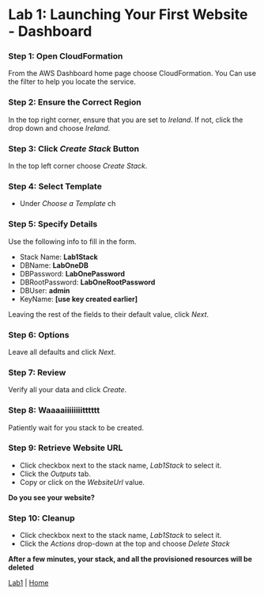 # Lab 1: Launching Your First Website - Dashboard

### Step 1: Open CloudFormation
From the AWS Dashboard home page choose CloudFormation. You Can use the filter to help you locate the service.
### Step 2:  Ensure the Correct Region
In the top right corner, ensure that you are set to *Ireland*. If not, click the drop down and choose *Ireland*.
### Step 3: Click *Create Stack* Button
In the top left corner choose *Create Stack*.
### Step 4: Select Template
- Under *Choose a Template* ch
### Step 5: Specify Details
Use the following info to fill in the form.
 - Stack Name: **Lab1Stack**
 - DBName: **LabOneDB**
 - DBPassword: **LabOnePassword**
 - DBRootPassword: **LabOneRootPassword**
 - DBUser: **admin**
 - KeyName: **[use key created earlier]**

Leaving the rest of the fields to their default value, click *Next*.
### Step 6: Options
Leave all defaults and click *Next*.
### Step 7: Review
Verify all your data and click *Create*.
### Step 8: Waaaaiiiiiiiitttttt
Patiently wait for you stack to be created.
### Step 9: Retrieve Website URL
- Click checkbox next to the stack name, *Lab1Stack* to select it.
- Click the *Outputs* tab.
- Copy or click on the *WebsiteUrl* value.

**Do you see your website?**
### Step 10: Cleanup
- Click checkbox next to the stack name, *Lab1Stack* to select it.
- Click the *Actions* drop-down at the top and choose *Delete Stack*

**After a few minutes, your stack, and all the provisioned resources will be deleted**

[Lab1](README.md) | [Home](https://github.com/singledigit/devops-bootcamp)
<!--stackedit_data:
eyJoaXN0b3J5IjpbNDU4MjQyNjEzLDEzMTg4MjE1ODEsMTc3Nz
IxMzYzOF19
-->